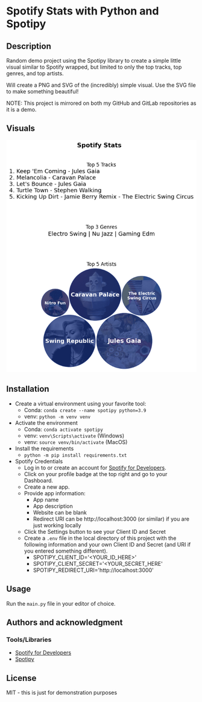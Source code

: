# Spotify Stats with Python and Spotipy

## Description
Random demo project using the Spotipy library to create a simple little visual similar to Spotify wrapped, but limited to only the top tracks, top genres, and top artists.

Will create a PNG and SVG of the (incredibly) simple visual. Use the SVG file to make something beautiful!

NOTE: This project is mirrored on both my GitHub and GitLab repositories as it is a demo.

## Visuals
![Simple visual with top 5 tracks, top 3 genres, and top 5 artists with circle packing](simple_visual.png)

## Installation
* Create a virtual environment using your favorite tool:
    * Conda: `conda create --name spotipy python=3.9`
    * venv: `python -m venv venv`
* Activate the environment
    * Conda: `conda activate spotipy`
    * venv: `venv\Scripts\activate` (Windows)
    * venv: `source venv/bin/activate` (MacOS)
* Install the requirements
    * `python -m pip install requirements.txt`
* Spotify Credentials
    * Log in to or create an account for [Spotify for Developers](https://developer.spotify.com/).
    * Click on your profile badge at the top right and go to your Dashboard.
    * Create a new app.
    * Provide app information:
        * App name
        * App description
        * Website can be blank
        * Redirect URI can be http://localhost:3000 (or similar) if you are just working locally
    * Click the Settings button to see your Client ID and Secret
    * Create a `.env` file in the local directory of this project with the following information and your own Client ID and Secret (and URI if you entered something different).
        * SPOTIPY_CLIENT_ID='<YOUR_ID_HERE>'
        * SPOTIPY_CLIENT_SECRET='<YOUR_SECRET_HERE'
        * SPOTIPY_REDIRECT_URI='http://localhost:3000'


## Usage
Run the `main.py` file in your editor of choice.

## Authors and acknowledgment

### Tools/Libraries
* [Spotify for Developers](https://developer.spotify.com/)
* [Spotipy](https://spotipy.readthedocs.io/)


## License
MIT - this is just for demonstration purposes
